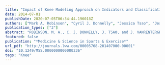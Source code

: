 ```yaml
---
title: "Impact of Knee Modeling Approach on Indicators and Classification of Anterior Cruciate Ligament Injury Risk:"
date: 2014-07-01
publishDate: 2020-07-05T06:34:44.196018Z
authors: ["Mark A. Robinson", "Cyril J. Donnelly", "Jessica Tsao", "Jos Vanrenterghem"]
publication_types: ["2"]
abstract: "ROBINSON, M. A., C. J. DONNELLY, J. TSAO, and J. VANRENTERGHEM. Impact of Knee Modeling Approach on Indicators and Classification of Anterior Cruciate Ligament Injury Risk. Med. Sci. Sports Exerc., Vol. 46, No. 7, pp. 1269–1276, 2014. Introduction: The aim of this study was to determine whether using a direct kinematic (DK) or inverse kinematic (IK) modeling approach could influence the estimation of knee joint kinematics, kinetics, and ACL injury risk classification during unanticipated side cutting. Methods: The three-dimensional motion and force data of 34 amateur Australian rules footballers conducting unanticipated side-cutting maneuvers were collected. The model used during the DK modeling approach was an eight-segment lower body model with the hip, knee, and ankle free to move in six degrees of freedom. During the IK modeling approach, the same eight-segment model was used; however, translational constraints were imposed on the hip, knee, and ankle joints. The similarity between kinematic and kinetic waveforms was evaluated using the root mean square difference (RMSD) and the one-dimensional statistical parametric mapping (SPM1D). The classification of an athlete’s ACL injury risk was determined by correlating their peak knee moments with a predefined injury risk threshold. Results: The greatest RMSD occurred in the frontal plane joint angles (RMSD = 10.86-) and moments (RMSD = 0.67 T 0.18 NImIkgj1), which were also shown to be significantly different throughout the stance phase in the SPM1D analysis. Both DK and IK modeling approaches classified the same athletes as being at risk of ACL injury. Conclusions: The choice of a DK or an IK modeling approach affected frontal plane estimates of knee joint angles and peak knee moments during the weight acceptance phase of unanticipated side cutting."
featured: false
publication: "*Medicine & Science in Sports & Exercise*"
url_pdf: "http://journals.lww.com/00005768-201407000-00001"
doi: "10.1249/MSS.0000000000000236"
tags: "Knee"
---
```

